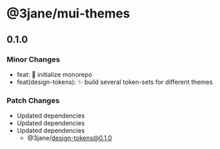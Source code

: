 # @3jane/mui-themes

## 0.1.0

### Minor Changes

- feat: :tada: initialize monorepo
- feat(design-tokens): :sparkles: build several token-sets for different themes

### Patch Changes

- Updated dependencies
- Updated dependencies
- Updated dependencies
  - @3jane/design-tokens@0.1.0
